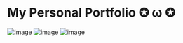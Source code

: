 # My Personal Portfolio ✪ ω ✪

![image](https://github.com/kartikth40/portfolio/assets/53307443/ba4f781e-519f-4253-8399-d68bd945ba2b)
![image](https://github.com/kartikth40/portfolio/assets/53307443/5314f4d9-9e81-4e8c-a882-a6ccb57e7499)
![image](https://github.com/kartikth40/portfolio/assets/53307443/e92c6612-5daf-4ffd-8aa3-4e26d559e352)
